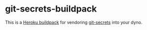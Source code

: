 git-secrets-buildpack
=================================

This is a [Heroku buildpack](http://devcenter.heroku.com/articles/buildpacks) for vendoring [git-secrets](https://github.com/awslabs/git-secrets) into your dyno.

